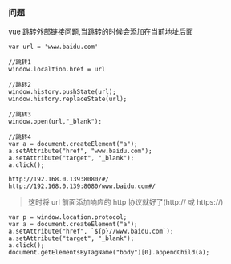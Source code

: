 ### 问题

vue 跳转外部链接问题,当跳转的时候会添加在当前地址后面

```
var url = 'www.baidu.com'

//跳转1
window.localtion.href = url

//跳转2
window.history.pushState(url);
window.history.replaceState(url);

//跳转3
window.open(url,"_blank");

//跳转4
var a = document.createElement("a");
a.setAttribute("href", "www.baidu.com");
a.setAttribute("target", "_blank");
a.click();
```

```
http://192.168.0.139:8080/#/
http://192.168.0.139:8080/www.baidu.com#/
```

> 这时将 url 前面添加响应的 http 协议就好了(http:// 或 https://)

```
var p = window.location.protocol;
var a = document.createElement("a");
a.setAttribute("href", `${p}//www.baidu.com`);
a.setAttribute("target", "_blank");
a.click();
document.getElementsByTagName("body")[0].appendChild(a);
```
